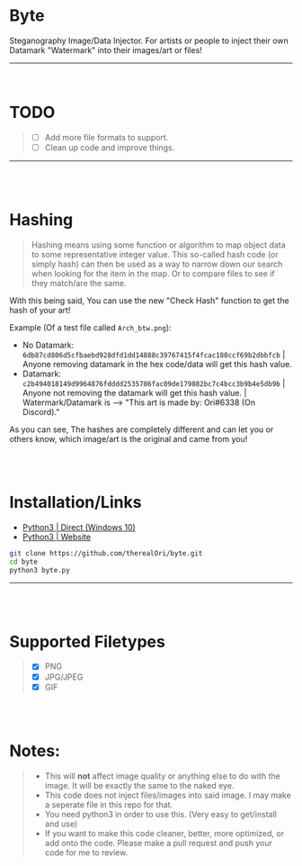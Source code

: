 # Byte
Steganography Image/Data Injector. For artists or people to inject their own Datamark "Watermark" into their images/art or files!
__ __
<br />

# TODO
> - [ ] Add more file formats to support.
> - [ ] Clean up code and improve things.
__ __

<br />
<br />

# Hashing
> Hashing means using some function or algorithm to map object data to some representative integer value.
This so-called hash code (or simply hash) can then be used as a way to narrow down our search when looking for the item in the map. Or to compare files to see if they match/are the same.

With this being said, You can use the new "Check Hash" function to get the hash of your art!

Example (Of a test file called `Arch_btw.png`):
 - No Datamark: `6db87cd806d5cfbaebd928dfd1dd14888c39767415f4fcac180ccf69b2dbbfcb` | Anyone removing datamark in the hex code/data will get this hash value.
- Datamark: `c2b494018149d9964876fdddd2535786fac09de179882bc7c4bcc3b9b4e5db9b` | Anyone not removing the datamark will get this hash value. | Watermark/Datamark is --> "This art is made by: Ori#6338 (On Discord)."

As you can see, The hashes are completely different and can let you or others know, which image/art is the original and came from you!



<br />
<br />

# Installation/Links
- [Python3 | Direct (Windows 10)](https://www.python.org/ftp/python/3.10.0/python-3.10.0-amd64.exe)
- [Python3 | Website](https://www.python.org)

```bash
git clone https://github.com/therealOri/byte.git
cd byte
python3 byte.py
```
__ __

<br />
<br />

# Supported Filetypes
> - [x] PNG
> - [x] JPG/JPEG
> - [x] GIF

<br />
<br />

# Notes:
> - This will **not** affect image quality or anything else to do with the image. It will be exactly the same to the naked eye.
> - This code does not inject files/images into said image. I may make a seperate file in this repo for that.
> - You need python3 in order to use this. (Very easy to get/install and use)
> - If you want to make this code cleaner, better, more optimized, or add onto the code. Please make a pull request and push your code for me to review.
